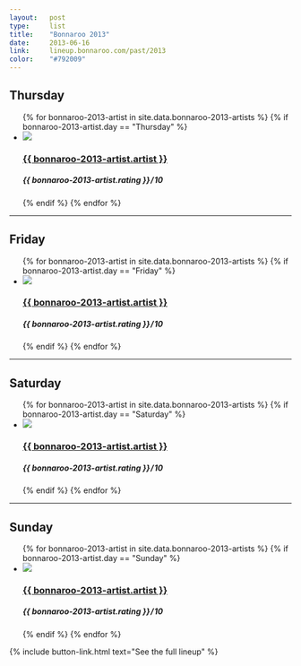 ```yaml
---
layout:   post
type:     list
title:    "Bonnaroo 2013"
date:     2013-06-16
link:     lineup.bonnaroo.com/past/2013
color:    "#792009"
---
```


## Thursday

<ul class="list article-list list-photo-circle">
  {% for bonnaroo-2013-artist in site.data.bonnaroo-2013-artists  %}
  {% if bonnaroo-2013-artist.day == "Thursday" %}
  <li class="list-item">
    <div class="list-row">
      <a href="{{ bonnaroo-2013-artist.link }}">
        <img src="/img/{{ page.title | slugify }}/{{ bonnaroo-2013-artist.artist | slugify }}.jpg" class="list-image">
      </a>
      <a href="{{ bonnaroo-2013-artist.link }}">
        <h3 class="list-title">{{ bonnaroo-2013-artist.artist }}</h3>
      </a>
      <h5 class="list-detail"><em>{{ bonnaroo-2013-artist.rating }}</em>&#8202;/&#8202;10</h5>
    </div>
  </li>
  {% endif %}
  {% endfor %}
</ul>

---

## Friday

<ul class="list article-list list-photo-circle">
  {% for bonnaroo-2013-artist in site.data.bonnaroo-2013-artists  %}
  {% if bonnaroo-2013-artist.day == "Friday" %}
  <li class="list-item">
    <div class="list-row">
      <a href="{{ bonnaroo-2013-artist.link }}">
        <img src="/img/{{ page.title | slugify }}/{{ bonnaroo-2013-artist.artist | slugify }}.jpg" class="list-image">
      </a>
      <a href="{{ bonnaroo-2013-artist.link }}">
        <h3 class="list-title">{{ bonnaroo-2013-artist.artist }}</h3>
      </a>
      <h5 class="list-detail"><em>{{ bonnaroo-2013-artist.rating }}</em>&#8202;/&#8202;10</h5>
    </div>
  </li>
  {% endif %}
  {% endfor %}
</ul>

---

## Saturday

<ul class="list article-list list-photo-circle">
  {% for bonnaroo-2013-artist in site.data.bonnaroo-2013-artists  %}
  {% if bonnaroo-2013-artist.day == "Saturday" %}
  <li class="list-item">
    <div class="list-row">
      <a href="{{ bonnaroo-2013-artist.link }}">
        <img src="/img/{{ page.title | slugify }}/{{ bonnaroo-2013-artist.artist | slugify }}.jpg" class="list-image">
      </a>
      <a href="{{ bonnaroo-2013-artist.link }}">
        <h3 class="list-title">{{ bonnaroo-2013-artist.artist }}</h3>
      </a>
      <h5 class="list-detail"><em>{{ bonnaroo-2013-artist.rating }}</em>&#8202;/&#8202;10</h5>
    </div>
  </li>
  {% endif %}
  {% endfor %}
</ul>

---

## Sunday

<ul class="list article-list list-photo-circle">
  {% for bonnaroo-2013-artist in site.data.bonnaroo-2013-artists  %}
  {% if bonnaroo-2013-artist.day == "Sunday" %}
  <li class="list-item">
    <div class="list-row">
      <a href="{{ bonnaroo-2013-artist.link }}">
        <img src="/img/{{ page.title | slugify }}/{{ bonnaroo-2013-artist.artist | slugify }}.jpg" class="list-image">
      </a>
      <a href="{{ bonnaroo-2013-artist.link }}">
        <h3 class="list-title">{{ bonnaroo-2013-artist.artist }}</h3>
      </a>
      <h5 class="list-detail"><em>{{ bonnaroo-2013-artist.rating }}</em>&#8202;/&#8202;10</h5>
    </div>
  </li>
  {% endif %}
  {% endfor %}
</ul>

{% include button-link.html text="See the full lineup" %}
